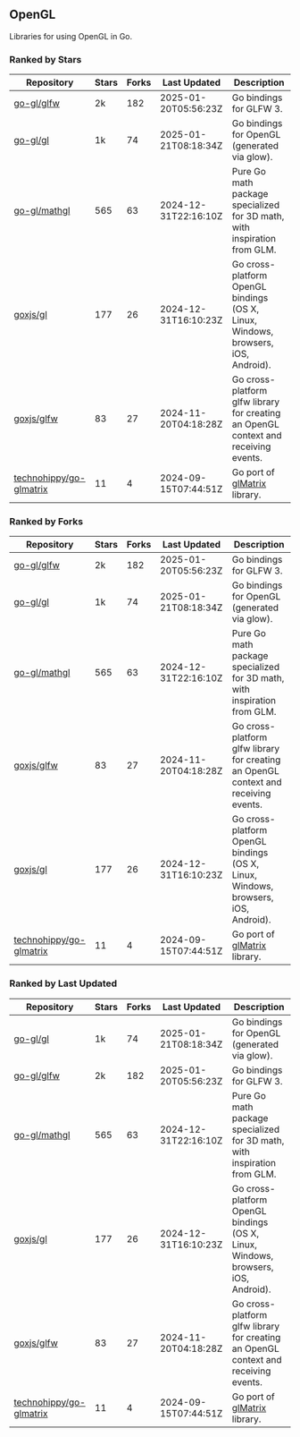 ## OpenGL

Libraries for using OpenGL in Go.

### Ranked by Stars

| Repository | Stars | Forks | Last Updated | Description | 
|------------|-------|-------|--------------|-------------|
| [go-gl/glfw](https://github.com/go-gl/glfw) | 2k | 182 | 2025-01-20T05:56:23Z |  Go bindings for GLFW 3. |
| [go-gl/gl](https://github.com/go-gl/gl) | 1k | 74 | 2025-01-21T08:18:34Z |  Go bindings for OpenGL (generated via glow). |
| [go-gl/mathgl](https://github.com/go-gl/mathgl) | 565 | 63 | 2024-12-31T22:16:10Z |  Pure Go math package specialized for 3D math, with inspiration from GLM. |
| [goxjs/gl](https://github.com/goxjs/gl) | 177 | 26 | 2024-12-31T16:10:23Z |  Go cross-platform OpenGL bindings (OS X, Linux, Windows, browsers, iOS, Android). |
| [goxjs/glfw](https://github.com/goxjs/glfw) | 83 | 27 | 2024-11-20T04:18:28Z |  Go cross-platform glfw library for creating an OpenGL context and receiving events. |
| [technohippy/go-glmatrix](https://github.com/technohippy/go-glmatrix) | 11 | 4 | 2024-09-15T07:44:51Z |  Go port of [glMatrix](https://glmatrix.net/) library. |

### Ranked by Forks

| Repository | Stars | Forks | Last Updated | Description | 
|------------|-------|-------|--------------|-------------|
| [go-gl/glfw](https://github.com/go-gl/glfw) | 2k | 182 | 2025-01-20T05:56:23Z |  Go bindings for GLFW 3. |
| [go-gl/gl](https://github.com/go-gl/gl) | 1k | 74 | 2025-01-21T08:18:34Z |  Go bindings for OpenGL (generated via glow). |
| [go-gl/mathgl](https://github.com/go-gl/mathgl) | 565 | 63 | 2024-12-31T22:16:10Z |  Pure Go math package specialized for 3D math, with inspiration from GLM. |
| [goxjs/glfw](https://github.com/goxjs/glfw) | 83 | 27 | 2024-11-20T04:18:28Z |  Go cross-platform glfw library for creating an OpenGL context and receiving events. |
| [goxjs/gl](https://github.com/goxjs/gl) | 177 | 26 | 2024-12-31T16:10:23Z |  Go cross-platform OpenGL bindings (OS X, Linux, Windows, browsers, iOS, Android). |
| [technohippy/go-glmatrix](https://github.com/technohippy/go-glmatrix) | 11 | 4 | 2024-09-15T07:44:51Z |  Go port of [glMatrix](https://glmatrix.net/) library. |

### Ranked by Last Updated

| Repository | Stars | Forks | Last Updated | Description | 
|------------|-------|-------|--------------|-------------|
| [go-gl/gl](https://github.com/go-gl/gl) | 1k | 74 | 2025-01-21T08:18:34Z |  Go bindings for OpenGL (generated via glow). |
| [go-gl/glfw](https://github.com/go-gl/glfw) | 2k | 182 | 2025-01-20T05:56:23Z |  Go bindings for GLFW 3. |
| [go-gl/mathgl](https://github.com/go-gl/mathgl) | 565 | 63 | 2024-12-31T22:16:10Z |  Pure Go math package specialized for 3D math, with inspiration from GLM. |
| [goxjs/gl](https://github.com/goxjs/gl) | 177 | 26 | 2024-12-31T16:10:23Z |  Go cross-platform OpenGL bindings (OS X, Linux, Windows, browsers, iOS, Android). |
| [goxjs/glfw](https://github.com/goxjs/glfw) | 83 | 27 | 2024-11-20T04:18:28Z |  Go cross-platform glfw library for creating an OpenGL context and receiving events. |
| [technohippy/go-glmatrix](https://github.com/technohippy/go-glmatrix) | 11 | 4 | 2024-09-15T07:44:51Z |  Go port of [glMatrix](https://glmatrix.net/) library. |

